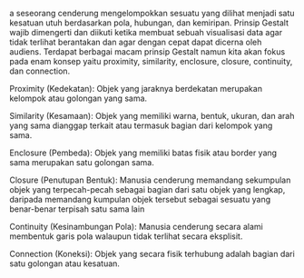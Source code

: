 a seseorang cenderung mengelompokkan sesuatu yang dilihat menjadi satu kesatuan utuh berdasarkan pola, hubungan, dan kemiripan. Prinsip Gestalt wajib dimengerti dan diikuti ketika membuat sebuah visualisasi data agar tidak terlihat berantakan dan agar dengan cepat dapat dicerna oleh audiens. Terdapat berbagai macam prinsip Gestalt namun kita akan fokus pada enam konsep yaitu proximity, similarity, enclosure, closure, continuity, dan connection.

Proximity (Kedekatan): Objek yang jaraknya berdekatan merupakan kelompok atau golongan yang sama.

Similarity (Kesamaan): Objek yang memiliki warna, bentuk, ukuran, dan arah yang sama dianggap terkait atau termasuk bagian dari kelompok yang sama.

Enclosure (Pembeda): Objek yang memiliki batas fisik atau border yang sama merupakan satu golongan sama.

Closure (Penutupan Bentuk): Manusia cenderung memandang sekumpulan objek yang terpecah-pecah sebagai bagian dari satu objek yang lengkap, daripada memandang kumpulan objek tersebut sebagai sesuatu yang benar-benar terpisah satu sama lain

Continuity (Kesinambungan Pola): Manusia cenderung secara alami membentuk garis pola walaupun tidak terlihat secara eksplisit.

Connection (Koneksi): Objek yang secara fisik terhubung adalah bagian dari satu golongan atau kesatuan.